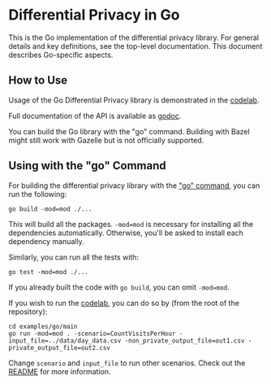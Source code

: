 # Differential Privacy in Go

This is the Go implementation of the differential privacy library. For general
details and key definitions, see the top-level documentation. This document
describes Go-specific aspects.

## How to Use

Usage of the Go Differential Privacy library is demonstrated in the
[codelab](../examples/go/).

Full documentation of the API is available as
[godoc](https://godoc.org/github.com/google/differential-privacy/go/v4/dpagg).

You can build the Go library with the "go" command. Building with Bazel might
still work with Gazelle but is not officially supported.

## Using with the "go" Command

For building the differential privacy library with the
["go" command](https://golang.org/cmd/go/), you can run the following:

```shell
go build -mod=mod ./...
```

This will build all the packages. `-mod=mod` is necessary for installing all the
dependencies automatically. Otherwise, you'll be asked to install each
dependency manually.

Similarly, you can run all the tests with:

```shell
go test -mod=mod ./...
```

If you already built the code with `go build`, you can omit `-mod=mod`.

If you wish to run the [codelab](../examples/go/), you can do so by (from the
root of the repository):

```shell
cd examples/go/main
go run -mod=mod . -scenario=CountVisitsPerHour -input_file=../data/day_data.csv -non_private_output_file=out1.csv -private_output_file=out2.csv
```

Change `scenario` and `input_file` to run other scenarios. Check out the
[README](../examples/go/README.md) for more information.
